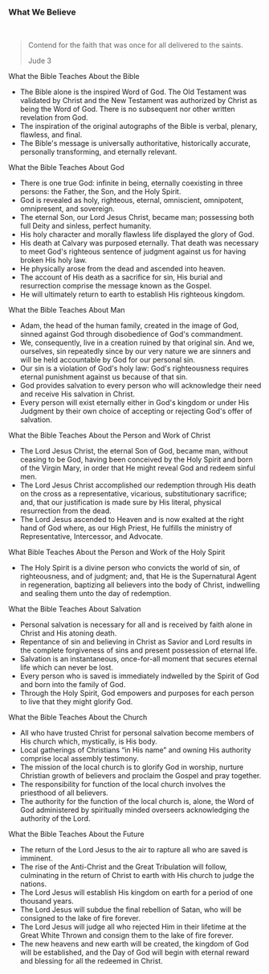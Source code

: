 <h3 class="text-center">What We Believe</h3>

<br>

<blockquote class="blockquote text-center">
    <p class="mb-0">Contend for the faith that was once for all delivered to the saints.</p>
    <footer class="blockquote-footer">Jude 3</footer>
</blockquote>


What the Bible Teaches About the Bible
- The Bible alone is the inspired Word of God.  The Old Testament was validated by Christ and the New Testament was authorized by Christ as being the Word of God.  There is no subsequent nor other written revelation from God.
- The inspiration of the original autographs of the Bible is verbal, plenary, flawless, and final.
- The Bible's message is universally authoritative, historically accurate, personally transforming, and eternally relevant.


What the Bible Teaches About God
- There is one true God: infinite in being, eternally coexisting in three persons: the Father, the Son, and the Holy Spirit.
- God is revealed as holy, righteous, eternal, omniscient, omnipotent, omnipresent, and sovereign.
- The eternal Son, our Lord Jesus Christ, became man; possessing both full Deity and sinless, perfect humanity.
- His holy character and morally flawless life displayed the glory of God.
- His death at Calvary was purposed eternally.  That death was necessary to meet God's righteous sentence of judgment against us for having broken His holy law.
- He physically arose from the dead and ascended into heaven.
- The account of His death as a sacrifice for sin, His burial and resurrection comprise the message known as the Gospel.
- He will ultimately return to earth to establish His righteous kingdom.


What the Bible Teaches About Man
- Adam, the head of the human family, created in the image of God, sinned against God through disobedience of God's commandment.
- We, consequently, live in a creation ruined by that original sin.  And we, ourselves, sin repeatedly since by our very nature we are sinners and will be held accountable by God for our personal sin.
- Our sin is a violation of God's holy law: God's righteousness requires eternal punishment against us because of that sin.
- God provides salvation to every person who will acknowledge their need and receive His salvation in Christ.
- Every person will exist eternally either in God's kingdom or under His Judgment by their own choice of accepting or rejecting God's offer of salvation. 


What the Bible Teaches About the Person and Work of Christ
- The Lord Jesus Christ, the eternal Son of God, became man, without ceasing to be God, having been conceived by the Holy Spirit and born of the Virgin Mary, in order that He might reveal God and redeem sinful men.
- The Lord Jesus Christ accomplished our redemption through His death on the cross as a representative, vicarious, substitutionary sacrifice; and, that our justification is made sure by His literal, physical resurrection from the dead.
- The Lord Jesus ascended to Heaven and is now exalted at the right hand of God where, as our High Priest, He fulfills the ministry of Representative, Intercessor, and Advocate. 


What Bible Teaches About the Person and Work of the Holy Spirit
- The Holy Spirit is a divine person who convicts the world of sin, of righteousness, and of judgment; and, that He is the Supernatural Agent in regeneration, baptizing all believers into the body of Christ, indwelling and sealing them unto the day of redemption.


What the Bible Teaches About Salvation
- Personal salvation is necessary for all and is received by faith alone in Christ and His atoning death.
- Repentance of sin and believing in Christ as Savior and Lord results in the complete forgiveness of sins and present possession of eternal life.
- Salvation is an instantaneous, once-for-all moment that secures eternal life which can never be lost.
- Every person who is saved is immediately indwelled by the Spirit of God and born into the family of God.
- Through the Holy Spirit, God empowers and purposes for each person to live that they might glorify God.


What the Bible Teaches About the Church
- All who have trusted Christ for personal salvation become members of His church which, mystically, is His body.
- Local gatherings of Christians “in His name” and owning His authority comprise local assembly testimony.
- The mission of the local church is to glorify God in worship, nurture Christian growth of believers and proclaim the Gospel and pray together.
- The responsibility for function of the local church involves the priesthood of all believers.
- The authority for the function of the local church is, alone, the Word of God administered by spiritually minded overseers acknowledging the authority of the Lord.


What the Bible Teaches About the Future
- The return of the Lord Jesus to the air to rapture all who are saved is imminent.
- The rise of the Anti-Christ and the Great Tribulation will follow, culminating in the return of Christ to earth with His church to judge the nations.
- The Lord Jesus will establish His kingdom on earth for a period of one thousand years.
- The Lord Jesus will subdue the final rebellion of Satan, who will be consigned to the lake of fire forever.
- The Lord Jesus will judge all who rejected Him in their lifetime at the Great White Thrown and consign them to the lake of fire forever.
- The new heavens and new earth will be created, the kingdom of God will be established, and the Day of God will begin with eternal reward and blessing for all the redeemed in Christ.